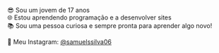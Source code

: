 😎 Sou um jovem de 17 anos <br>
🌐 Estou aprendendo programação e a desenvolver sites <br>
📚 Sou uma pessoa curiosa e sempre pronta para aprender algo novo! <br>

🤳 Meu Instagram: <a target="_blank" href="https://www.instagram.com/samuelssilva06">@samuelssilva06</a>



<!---
samuka-santos/samuka-santos é um repositório ✨ especial ✨ porque seu `README.md` (este arquivo) aparece no seu perfil do GitHub.
Você pode clicar no link Visualizar para ver suas alterações.
--->
